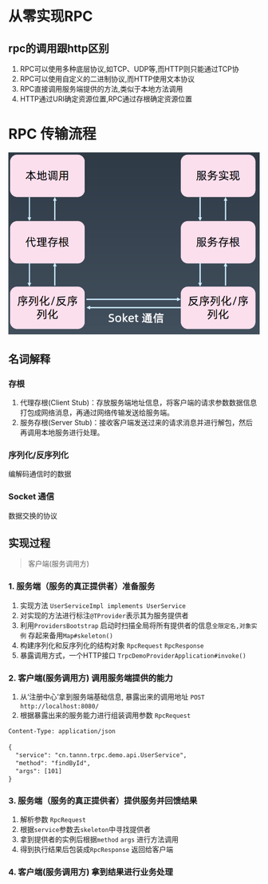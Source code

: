 # 从零实现RPC

## rpc的调用跟http区别
1. RPC可以使用多种底层协议,如TCP、UDP等,而HTTP则只能通过TCP协
2. RPC可以使用自定义的二进制协议,而HTTP使用文本协议
3. RPC直接调用服务端提供的方法,类似于本地方法调用
4. HTTP通过URI确定资源位置,RPC通过存根确定资源位置

# RPC 传输流程
![img.png](doc/image/rpc_原理.png)

## 名词解释

### 存根
1. 代理存根(Client Stub)：存放服务端地址信息，将客户端的请求参数数据信息打包成网络消息，再通过网络传输发送给服务端。
2. 服务存根(Server Stub)：接收客户端发送过来的请求消息并进行解包，然后再调用本地服务进行处理。

### 序列化/反序列化
编解码通信时的数据

### Socket 通信
数据交换的协议


## 实现过程
> 客户端(服务调用方)

### 1. 服务端（服务的真正提供者）准备服务
1. 实现方法 `UserServiceImpl implements UserService` 
2. 对实现的方法进行标注`@TProvider`表示其为服务提供者
3. 利用`ProvidersBootstrap` 启动时扫描全局将所有提供者的信息`全限定名,对象实例` 存起来备用`Map#skeleton()`
4. 构建序列化和反序列化的结构对象 `RpcRequest` `RpcResponse`
5. 暴露调用方式，一个HTTP接口 `TrpcDemoProviderApplication#invoke()` 

### 2. 客户端(服务调用方) 调用服务端提供的能力
1. 从‘注册中心’拿到服务端基础信息, 暴露出来的调用地址 `POST http://localhost:8080/`
2. 根据暴露出来的服务能力进行组装调用参数 `RpcRequest`
```http request
Content-Type: application/json

{
  "service": "cn.tannn.trpc.demo.api.UserService",
  "method": "findById",
  "args": [101]
}
```

### 3. 服务端（服务的真正提供者）提供服务并回馈结果
1. 解析参数 `RpcRequest`
2. 根据`service`参数去`skeleton`中寻找提供者
3. 拿到提供者的实例后根据`method` `args` 进行方法调用
4. 得到执行结果后包装成`RpcResponse` 返回给客户端

### 4. 客户端(服务调用方) 拿到结果进行业务处理 


